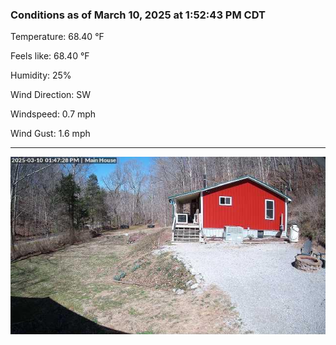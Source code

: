 ### Conditions as of March 10, 2025 at 1:52:43 PM CDT 

Temperature: 68.40 &deg;F

Feels like: 68.40 &deg;F

Humidity: 25%

Wind Direction: SW

Windspeed: 0.7 mph

Wind Gust: 1.6 mph

---

<img src="./images/latest.jpeg"/>

